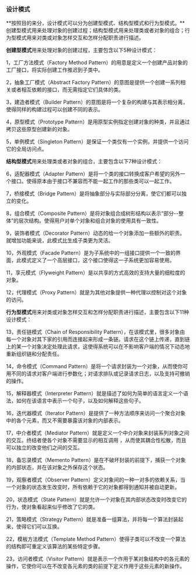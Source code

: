 ### 设计模式

**按照目的来分，设计模式可以分为创建型模式、结构型模式和行为型模式。**创建型模式用来处理对象的创建过程；结构型模式用来处理类或者对象的组合；行为型模式用来对类或对象怎样交互和怎样分配职责进行描述。



**创建型模式**用来处理对象的创建过程，主要包含以下5种设计模式： 

1，工厂方法模式（Factory Method Pattern）的用意是定义一个创建产品对象的工厂接口，将实际创建工作推迟到子类中。

2，抽象工厂模式（Abstract Factory Pattern）的意图是提供一个创建一系列相关或者相互依赖的接口，而无需指定它们具体的类。

3，建造者模式（Builder Pattern）的意图是将一个复杂的构建与其表示相分离，使得同样的构建过程可以创建不同的表示。

4，原型模式（Prototype Pattern）是用原型实例指定创建对象的种类，并且通过拷贝这些原型创建新的对象。

5，单例模式（Singleton Pattern）是保证一个类仅有一个实例，并提供一个访问它的全局访问点。

 

**结构型模式**用来处理类或者对象的组合，主要包含以下7种设计模式：

6，适配器模式（Adapter Pattern）是将一个类的接口转换成客户希望的另外一个接口。使得原本由于接口不兼容而不能一起工作的那些类可以一起工作。 

7，桥接模式（Bridge Pattern）是将抽象部分与实际部分分离，使它们都可以独立的变化。 

8，组合模式（Composite Pattern）是将对象组合成树形结构以表示“部分--整体”的层次结构。使得用户对单个对象和组合对象的使用具有一致性。

9，装饰者模式（Decorator Pattern）动态的给一个对象添加一些额外的职责。就增加功能来说，此模式比生成子类更为灵活。 

10，外观模式（Facade Pattern）是为子系统中的一组接口提供一个一致的界面，此模式定义了一个高层接口，这个接口使得这一子系统更加容易使用。

11，享元模式（Flyweight Pattern）是以共享的方式高效的支持大量的细粒度的对象。

12，代理模式（Proxy Pattern）就是为其他对象提供一种代理以控制对这个对象的访问。 



**行为型模式**用来对类或对象怎样交互和怎样分配职责进行描述，主要包含以下11种设计模式：

13，责任链模式（Chain of Responsibility Pattern），在该模式里，很多对象由每一个对象对其下家的引用而连接起来形成一条链。请求在这个链上传递，直到链上的某一个对象决定处理此请求，这使得系统可以在不影响客户端的情况下动态地重新组织链和分配责任。 

14，命令模式（Command Pattern）是将一个请求封装为一个对象，从而使你可用不同的请求对客户端进行参数化；对请求排队或记录请求日志，以及支持可撤销的操作。 

15，解释器模式（Interpreter Pattern）就是描述了如何为简单的语言定义一个语法，如何在该语言中表示一个句子，以及如何解释这些句子。

16，迭代器模式（Iterator Pattern）是提供了一种方法顺序来访问一个聚合对象中的各个元素，而又不需要暴露该对象的内部表示。 

17，中介者模式（Mediator Pattern）就是定义一个中介对象来封装系列对象之间的交互。终结者使各个对象不需要显示的相互调用 ，从而使其耦合性松散，而且可以独立的改变他们之间的交互。

18，备忘录模式（Memento Pattern）是在不破坏封装的前提下，捕获一个对象的内部状态，并在该对象之外保存这个状态。

19，观察者模式（Observer Pattern）定义对象间的一种一对多的依赖关系，当一个对象的状态发生改变时，所有依赖于它的对象都得到通知并被自动更新。 

20，状态模式（State Pattern）就是允许一个对象在其内部状态改变时改变它的行为，使对象看起来似乎修改了它的类。

21，策略模式（Strategy Pattern）就是准备一组算法，并将每一个算法封装起来，使得它们可以互换。

22，模板方法模式（Template Method Pattern）使得子类可以不改变一个算法的结构即可重定义该算法的某些特定步骤。 

23，访问者模式（Visitor Pattern）就是表示一个作用于某对象结构中的各元素的操作，它使你可以在不改变各元素的类的前提下定义作用于这些元素的新操作。 


